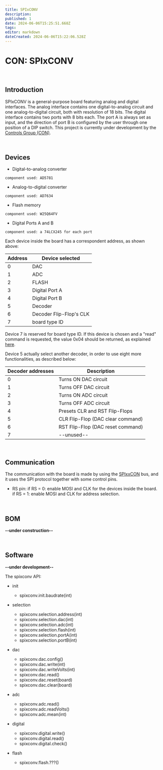 ```yaml
---
title: SPIxCONV
description: 
published: 1
date: 2024-06-06T15:25:51.668Z
tags: 
editor: markdown
dateCreated: 2024-06-06T15:22:06.528Z
---
```


# CON: SPIxCONV

<br>

## Introduction

SPIxCONV is a general-purpose board featuring analog and digital interfaces. The analog interface contains one digital-to-analog circuit and one analog-to-digital circuit, both with resolution of 18 bits. The digital interface contains two ports with 8 bits each. The port A is always set as input, and the direction of port B is configured by the user through one position of a DIP switch. This project is currently under development by the [Controls Group (CON)](/Machine/Groups/CON).

<br>

## Devices

* Digital-to-analog converter

`component used: AD5781`

* Analog-to-digital converter

`component used: AD7634`

* Flash memory

`component used: W25Q64FV`

* Digital Ports A and B

`component used: a 74LCX245 for each port`


Each device inside the board has a correspondent address, as shown above:

|Address| Device selected |
|-|-|
|0| DAC |
|1| ADC |
|2| FLASH |
|3| Digital Port A |
|4| Digital Port B |
|5| Decoder |
|6| Decoder Flip-Flop's CLK |
|7| board type ID  |


Device 7 is reserved for board type ID. If this device is chosen and a "read" command is requested, the value 0x04 should be returned, as explained [here](/Machine/Groups/CON/spixxcon#board-type-id).

Device 5 actually select another decoder, in order to use eight more functionalities, as described below:

|Decoder addresses| Description |
|-|-|
|0| Turns ON DAC circuit |
|1| Turns OFF DAC circuit |
|2| Turns ON ADC circuit |
|3| Turns OFF ADC circuit |
|4| Presets CLR and RST Flip-Flops |
|5| CLR Flip-Flop (DAC clear command) |
|6| RST Flip-Flop (DAC reset command) |
|7| --unused--  |

<br>

## Communication

The communication with the board is made by using the [SPIxxCON](/Machine/Groups/CON/spixxcon#board-type-id) bus, and it uses the SPI protocol together with some control pins.

* RS pin:
   if RS = 0: enable MOSI and CLK for the devices inside the board.
   if RS = 1: enable MOSI and CLK for address selection.

<br>

## BOM

**--under construction--**

<br>

## Software

**--under development--**


The spixconv API:

* init
    * spixconv.init.baudrate(int)
* selection
    * spixconv.selection.address(int)
    * spixconv.selection.dac(int)
    * spixconv.selection.adc(int)
    * spixconv.selection.flash(int)
    * spixconv.selection.portA(int)
    * spixconv.selection.portB(int)

* dac
    * spixconv.dac.config()
    * spixconv.dac.write(int)
    * spixconv.dac.writeVolts(int)
    * spixconv.dac.read()
    * spixconv.dac.reset(board)
    * spixconv.dac.clear(board)

* adc
    * spixconv.adc.read()
    * spixconv.adc.readVolts()
    * spixconv.adc.mean(int)

* digital
    * spixconv.digital.write()
    * spixconv.digital.read()
    * spixconv.digital.check()

* flash
    * spixconv.flash.???()
